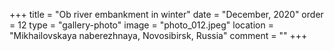 +++
title = "Ob river embankment in winter"
date = "December, 2020"
order = 12
type = "gallery-photo"
image = "photo_012.jpeg"
location = "Mikhailovskaya naberezhnaya, Novosibirsk, Russia"
comment = ""
+++
